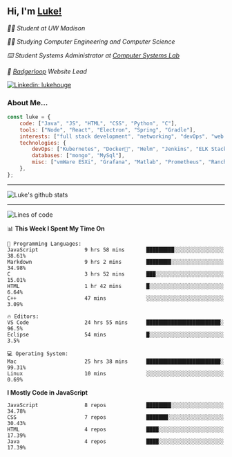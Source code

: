 <h2> Hi, I'm <a href="https://www.lukehouge.com">Luke!</a></h2>

<p><em>👨‍🎓 Student at UW Madison</em></p>
<p><em>🧑‍💻 Studying Computer Engineering and Computer Science</em></p>
<p><em>⌨️ Student Systems Administrator at <a href="https://csl.cs.wisc.edu/">Computer Systems Lab</a></em></p>
<p><em>🚆  <a href="https://badgerloop.com">Badgerloop</a> Website Lead</em></p>


[![Linkedin: lukehouge](https://img.shields.io/badge/-lukehouge-blue?style=flat-square&logo=Linkedin&logoColor=white&link=https://www.linkedin.com/in/lukehouge/)](https://www.linkedin.com/in/lukehouge/)

### About Me...  

```javascript
const luke = {
    code: ["Java", "JS", "HTML", "CSS", "Python", "C"],
    tools: ["Node", "React", "Electron", "Spring", "Gradle"],
    interests: ["full stack development", "networking", "devOps", "web dev", "photography"],
    technologies: {
        devOps: ["Kubernetes", "Docker🐳", "Helm", "Jenkins", "ELK Stack"],
        databases: ["mongo", "MySql"],
        misc: ["vmWare ESXi", "Grafana", "Matlab", "Prometheus", "Rancher", "Cisco"]
    },
};
```
---

![Luke's github stats](https://github-readme-stats.vercel.app/api?username=lukehouge&show_icons=true&theme=dracula)

---

<!--START_SECTION:waka-->
![Lines of code](https://img.shields.io/badge/From%20Hello%20World%20I%27ve%20Written-375531%20lines%20of%20code-blue)

📊 **This Week I Spent My Time On** 

```text
💬 Programming Languages: 
JavaScript               9 hrs 58 mins       █████████░░░░░░░░░░░░░░░░   38.61% 
Markdown                 9 hrs 2 mins        ████████░░░░░░░░░░░░░░░░░   34.98% 
C                        3 hrs 52 mins       ███░░░░░░░░░░░░░░░░░░░░░░   15.01% 
HTML                     1 hr 42 mins        █░░░░░░░░░░░░░░░░░░░░░░░░   6.64% 
C++                      47 mins             ░░░░░░░░░░░░░░░░░░░░░░░░░   3.09%

🔥 Editors: 
VS Code                  24 hrs 55 mins      ████████████████████████░   96.5% 
Eclipse                  54 mins             █░░░░░░░░░░░░░░░░░░░░░░░░   3.5%

💻 Operating System: 
Mac                      25 hrs 38 mins      ████████████████████████░   99.31% 
Linux                    10 mins             ░░░░░░░░░░░░░░░░░░░░░░░░░   0.69%

```

**I Mostly Code in JavaScript** 

```text
JavaScript               8 repos             ████████░░░░░░░░░░░░░░░░░   34.78% 
CSS                      7 repos             ███████░░░░░░░░░░░░░░░░░░   30.43% 
HTML                     4 repos             ████░░░░░░░░░░░░░░░░░░░░░   17.39% 
Java                     4 repos             ████░░░░░░░░░░░░░░░░░░░░░   17.39%

```



<!--END_SECTION:waka-->
